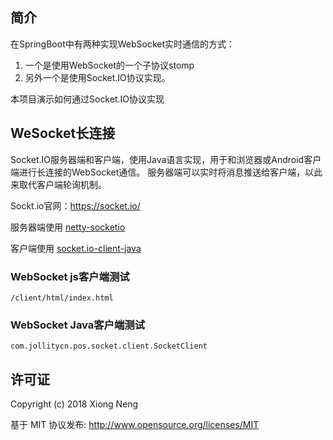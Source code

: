 
## 简介

在SpringBoot中有两种实现WebSocket实时通信的方式：

1. 一个是使用WebSocket的一个子协议stomp
2. 另外一个是使用Socket.IO协议实现。

本项目演示如何通过Socket.IO协议实现

## WeSocket长连接

Socket.IO服务器端和客户端，使用Java语言实现，用于和浏览器或Android客户端进行长连接的WebSocket通信。
服务器端可以实时将消息推送给客户端，以此来取代客户端轮询机制。

Sockt.io官网：<https://socket.io/>

服务器端使用 [netty-socketio](https://github.com/mrniko/netty-socketio)

客户端使用 [socket.io-client-java](https://github.com/socketio/socket.io-client-java)

### WebSocket js客户端测试

```
/client/html/index.html
```

### WebSocket Java客户端测试

```
com.jollitycn.pos.socket.client.SocketClient
```

## 许可证

Copyright (c) 2018 Xiong Neng

基于 MIT 协议发布: <http://www.opensource.org/licenses/MIT>


